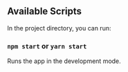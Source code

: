## Available Scripts

In the project directory, you can run:

### `npm start` or `yarn start`

Runs the app in the development mode.<br>